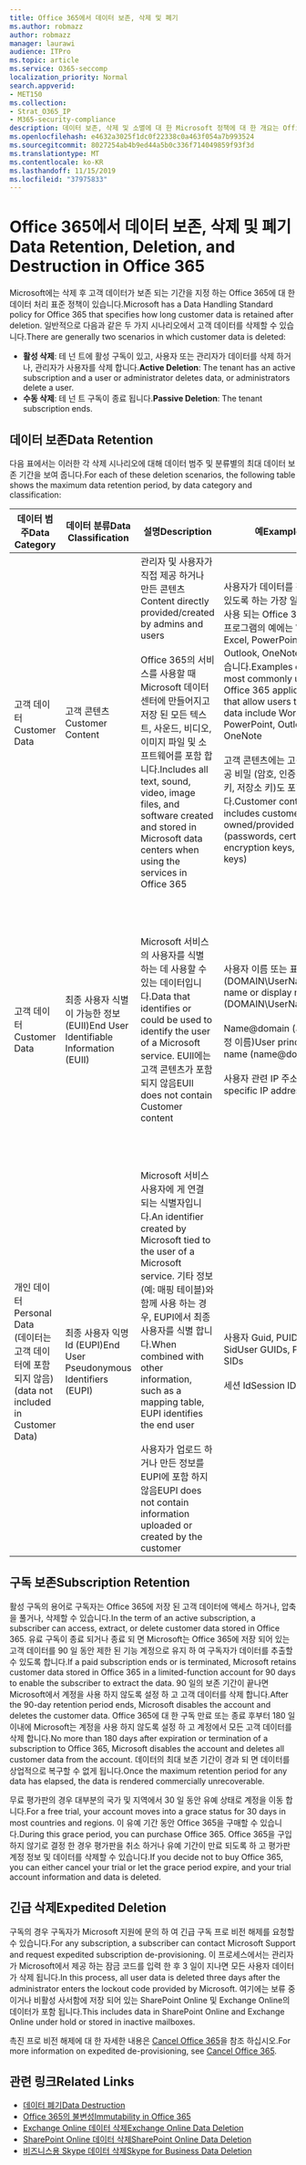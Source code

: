 ```yaml
---
title: Office 365에서 데이터 보존, 삭제 및 폐기
ms.author: robmazz
author: robmazz
manager: laurawi
audience: ITPro
ms.topic: article
ms.service: O365-seccomp
localization_priority: Normal
search.appverid:
- MET150
ms.collection:
- Strat_O365_IP
- M365-security-compliance
description: 데이터 보존, 삭제 및 소멸에 대 한 Microsoft 정책에 대 한 개요는 Office 365에 설명 되어 있습니다.
ms.openlocfilehash: e4632a3025f1dc0f22338c0a463f054a7b993524
ms.sourcegitcommit: 8027254ab4b9ed44a5b0c336f714049859f93f3d
ms.translationtype: MT
ms.contentlocale: ko-KR
ms.lasthandoff: 11/15/2019
ms.locfileid: "37975833"
---
```

# <a name="data-retention-deletion-and-destruction-in-office-365"></a><span data-ttu-id="69dbd-103">Office 365에서 데이터 보존, 삭제 및 폐기</span><span class="sxs-lookup"><span data-stu-id="69dbd-103">Data Retention, Deletion, and Destruction in Office 365</span></span>

<span data-ttu-id="69dbd-104">Microsoft에는 삭제 후 고객 데이터가 보존 되는 기간을 지정 하는 Office 365에 대 한 데이터 처리 표준 정책이 있습니다.</span><span class="sxs-lookup"><span data-stu-id="69dbd-104">Microsoft has a Data Handling Standard policy for Office 365 that specifies how long customer data is retained after deletion.</span></span> <span data-ttu-id="69dbd-105">일반적으로 다음과 같은 두 가지 시나리오에서 고객 데이터를 삭제할 수 있습니다.</span><span class="sxs-lookup"><span data-stu-id="69dbd-105">There are generally two scenarios in which customer data is deleted:</span></span>

- <span data-ttu-id="69dbd-106">**활성 삭제**: 테 넌 트에 활성 구독이 있고, 사용자 또는 관리자가 데이터를 삭제 하거나, 관리자가 사용자를 삭제 합니다.</span><span class="sxs-lookup"><span data-stu-id="69dbd-106">**Active Deletion**: The tenant has an active subscription and a user or administrator deletes data, or administrators delete a user.</span></span>
- <span data-ttu-id="69dbd-107">**수동 삭제**: 테 넌 트 구독이 종료 됩니다.</span><span class="sxs-lookup"><span data-stu-id="69dbd-107">**Passive Deletion**: The tenant subscription ends.</span></span>

## <a name="data-retention"></a><span data-ttu-id="69dbd-108">데이터 보존</span><span class="sxs-lookup"><span data-stu-id="69dbd-108">Data Retention</span></span>

<span data-ttu-id="69dbd-109">다음 표에서는 이러한 각 삭제 시나리오에 대해 데이터 범주 및 분류별의 최대 데이터 보존 기간을 보여 줍니다.</span><span class="sxs-lookup"><span data-stu-id="69dbd-109">For each of these deletion scenarios, the following table shows the maximum data retention period, by data category and classification:</span></span>

| <span data-ttu-id="69dbd-110">데이터 범주</span><span class="sxs-lookup"><span data-stu-id="69dbd-110">Data Category</span></span> | <span data-ttu-id="69dbd-111">데이터 분류</span><span class="sxs-lookup"><span data-stu-id="69dbd-111">Data Classification</span></span> | <span data-ttu-id="69dbd-112">설명</span><span class="sxs-lookup"><span data-stu-id="69dbd-112">Description</span></span> | <span data-ttu-id="69dbd-113">예</span><span class="sxs-lookup"><span data-stu-id="69dbd-113">Examples</span></span> | <span data-ttu-id="69dbd-114">보존 기간</span><span class="sxs-lookup"><span data-stu-id="69dbd-114">Retention Period</span></span> |
|-----------------|-----------------|-----------------|----------------------------------|-------------------------------|
| <span data-ttu-id="69dbd-115">고객 데이터</span><span class="sxs-lookup"><span data-stu-id="69dbd-115">Customer Data</span></span> | <span data-ttu-id="69dbd-116">고객 콘텐츠</span><span class="sxs-lookup"><span data-stu-id="69dbd-116">Customer Content</span></span>| <span data-ttu-id="69dbd-117">관리자 및 사용자가 직접 제공 하거나 만든 콘텐츠</span><span class="sxs-lookup"><span data-stu-id="69dbd-117">Content directly provided/created by admins and users</span></span> <br><br> <span data-ttu-id="69dbd-118">Office 365의 서비스를 사용할 때 Microsoft 데이터 센터에 만들어지고 저장 된 모든 텍스트, 사운드, 비디오, 이미지 파일 및 소프트웨어를 포함 합니다.</span><span class="sxs-lookup"><span data-stu-id="69dbd-118">Includes all text, sound, video, image files, and software created and stored in Microsoft data centers when using the services in Office 365</span></span> | <span data-ttu-id="69dbd-119">사용자가 데이터를 작성할 수 있도록 하는 가장 일반적으로 사용 되는 Office 365 응용 프로그램의 예에는 Word, Excel, PowerPoint, Outlook, OneNote 등이 있습니다.</span><span class="sxs-lookup"><span data-stu-id="69dbd-119">Examples of the most commonly used Office 365 applications that allow users to author data include Word, Excel, PowerPoint, Outlook, and OneNote</span></span> <br><br> <span data-ttu-id="69dbd-120">고객 콘텐츠에는 고객 소유/제공 비밀 (암호, 인증서, 암호화 키, 저장소 키)도 포함 됩니다.</span><span class="sxs-lookup"><span data-stu-id="69dbd-120">Customer content also includes customer-owned/provided secrets (passwords, certificates, encryption keys, storage keys)</span></span> | <span data-ttu-id="69dbd-121">**활성 삭제 시나리오:** 최대 30 일</span><span class="sxs-lookup"><span data-stu-id="69dbd-121">**Active Deletion Scenario:** at most 30 days</span></span> <br><br> <span data-ttu-id="69dbd-122">**수동 삭제 시나리오:** 최대 180 일</span><span class="sxs-lookup"><span data-stu-id="69dbd-122">**Passive Deletion Scenario:** at most 180 days</span></span> |
| <span data-ttu-id="69dbd-123">고객 데이터</span><span class="sxs-lookup"><span data-stu-id="69dbd-123">Customer Data</span></span> | <span data-ttu-id="69dbd-124">최종 사용자 식별이 가능한 정보 (EUII)</span><span class="sxs-lookup"><span data-stu-id="69dbd-124">End User Identifiable Information (EUII)</span></span> | <span data-ttu-id="69dbd-125">Microsoft 서비스의 사용자를 식별 하는 데 사용할 수 있는 데이터입니다.</span><span class="sxs-lookup"><span data-stu-id="69dbd-125">Data that identifies or could be used to identify the user of a Microsoft service.</span></span> <span data-ttu-id="69dbd-126">EUII에는 고객 콘텐츠가 포함 되지 않음</span><span class="sxs-lookup"><span data-stu-id="69dbd-126">EUII does not contain Customer content</span></span> | <span data-ttu-id="69dbd-127">사용자 이름 또는 표시 이름 (DOMAIN\UserName)</span><span class="sxs-lookup"><span data-stu-id="69dbd-127">User name or display name (DOMAIN\UserName)</span></span> <br><br> <span data-ttu-id="69dbd-128">Name@domain (사용자 계정 이름)</span><span class="sxs-lookup"><span data-stu-id="69dbd-128">User principal name (name@domain)</span></span> <br><br>  <span data-ttu-id="69dbd-129">사용자 관련 IP 주소</span><span class="sxs-lookup"><span data-stu-id="69dbd-129">User-specific IP addresses</span></span> | <span data-ttu-id="69dbd-130">**활성 삭제 시나리오:** 최대 180 일 (테 넌 트 관리자 작업에만 해당)</span><span class="sxs-lookup"><span data-stu-id="69dbd-130">**Active Deletion Scenario:** at most 180 days (only a tenant administrator action)</span></span> <br><br> <span data-ttu-id="69dbd-131">**수동 삭제 시나리오:** 최대 180 일</span><span class="sxs-lookup"><span data-stu-id="69dbd-131">**Passive Deletion Scenario:** at most 180 days</span></span> |
| <span data-ttu-id="69dbd-132">개인 데이터</span><span class="sxs-lookup"><span data-stu-id="69dbd-132">Personal Data</span></span> <br> <span data-ttu-id="69dbd-133">(데이터는 고객 데이터에 포함 되지 않음)</span><span class="sxs-lookup"><span data-stu-id="69dbd-133">(data not included in Customer Data)</span></span> | <span data-ttu-id="69dbd-134">최종 사용자 익명 Id (EUPI)</span><span class="sxs-lookup"><span data-stu-id="69dbd-134">End User Pseudonymous Identifiers (EUPI)</span></span> | <span data-ttu-id="69dbd-135">Microsoft 서비스 사용자에 게 연결 되는 식별자입니다.</span><span class="sxs-lookup"><span data-stu-id="69dbd-135">An identifier created by Microsoft tied to the user of a Microsoft service.</span></span> <span data-ttu-id="69dbd-136">기타 정보 (예: 매핑 테이블)와 함께 사용 하는 경우, EUPI에서 최종 사용자를 식별 합니다.</span><span class="sxs-lookup"><span data-stu-id="69dbd-136">When combined with other information, such as a mapping table, EUPI identifies the end user</span></span> <br><br> <span data-ttu-id="69dbd-137">사용자가 업로드 하거나 만든 정보를 EUPI에 포함 하지 않음</span><span class="sxs-lookup"><span data-stu-id="69dbd-137">EUPI does not contain information uploaded or created by the customer</span></span> | <span data-ttu-id="69dbd-138">사용자 Guid, PUIDs 또는 Sid</span><span class="sxs-lookup"><span data-stu-id="69dbd-138">User GUIDs, PUIDs, or SIDs</span></span> <br><br> <span data-ttu-id="69dbd-139">세션 Id</span><span class="sxs-lookup"><span data-stu-id="69dbd-139">Session IDs</span></span> | <span data-ttu-id="69dbd-140">**활성 삭제 시나리오:** 최대 30 일</span><span class="sxs-lookup"><span data-stu-id="69dbd-140">**Active Deletion Scenario:** at most 30 days</span></span> <br><br> <span data-ttu-id="69dbd-141">**수동 삭제 시나리오:** 최대 180 일</span><span class="sxs-lookup"><span data-stu-id="69dbd-141">**Passive Deletion Scenario:** at most 180 days</span></span> |

## <a name="subscription-retention"></a><span data-ttu-id="69dbd-142">구독 보존</span><span class="sxs-lookup"><span data-stu-id="69dbd-142">Subscription Retention</span></span>

<span data-ttu-id="69dbd-143">활성 구독의 용어로 구독자는 Office 365에 저장 된 고객 데이터에 액세스 하거나, 압축을 풀거나, 삭제할 수 있습니다.</span><span class="sxs-lookup"><span data-stu-id="69dbd-143">In the term of an active subscription, a subscriber can access, extract, or delete customer data stored in Office 365.</span></span> <span data-ttu-id="69dbd-144">유료 구독이 종료 되거나 종료 되 면 Microsoft는 Office 365에 저장 되어 있는 고객 데이터를 90 일 동안 제한 된 기능 계정으로 유지 하 여 구독자가 데이터를 추출할 수 있도록 합니다.</span><span class="sxs-lookup"><span data-stu-id="69dbd-144">If a paid subscription ends or is terminated, Microsoft retains customer data stored in Office 365 in a limited-function account for 90 days to enable the subscriber to extract the data.</span></span> <span data-ttu-id="69dbd-145">90 일의 보존 기간이 끝나면 Microsoft에서 계정을 사용 하지 않도록 설정 하 고 고객 데이터를 삭제 합니다.</span><span class="sxs-lookup"><span data-stu-id="69dbd-145">After the 90-day retention period ends, Microsoft disables the account and deletes the customer data.</span></span> <span data-ttu-id="69dbd-146">Office 365에 대 한 구독 만료 또는 종료 후부터 180 일 이내에 Microsoft는 계정을 사용 하지 않도록 설정 하 고 계정에서 모든 고객 데이터를 삭제 합니다.</span><span class="sxs-lookup"><span data-stu-id="69dbd-146">No more than 180 days after expiration or termination of a subscription to Office 365, Microsoft disables the account and deletes all customer data from the account.</span></span> <span data-ttu-id="69dbd-147">데이터의 최대 보존 기간이 경과 되 면 데이터를 상업적으로 복구할 수 없게 됩니다.</span><span class="sxs-lookup"><span data-stu-id="69dbd-147">Once the maximum retention period for any data has elapsed, the data is rendered commercially unrecoverable.</span></span>

<span data-ttu-id="69dbd-148">무료 평가판의 경우 대부분의 국가 및 지역에서 30 일 동안 유예 상태로 계정을 이동 합니다.</span><span class="sxs-lookup"><span data-stu-id="69dbd-148">For a free trial, your account moves into a grace status for 30 days in most countries and regions.</span></span> <span data-ttu-id="69dbd-149">이 유예 기간 동안 Office 365을 구매할 수 있습니다.</span><span class="sxs-lookup"><span data-stu-id="69dbd-149">During this grace period, you can purchase Office 365.</span></span> <span data-ttu-id="69dbd-150">Office 365을 구입 하지 않기로 결정 한 경우 평가판을 취소 하거나 유예 기간이 만료 되도록 하 고 평가판 계정 정보 및 데이터를 삭제할 수 있습니다.</span><span class="sxs-lookup"><span data-stu-id="69dbd-150">If you decide not to buy Office 365, you can either cancel your trial or let the grace period expire, and your trial account information and data is deleted.</span></span>

## <a name="expedited-deletion"></a><span data-ttu-id="69dbd-151">긴급 삭제</span><span class="sxs-lookup"><span data-stu-id="69dbd-151">Expedited Deletion</span></span>

<span data-ttu-id="69dbd-152">구독의 경우 구독자가 Microsoft 지원에 문의 하 여 긴급 구독 프로 비전 해제를 요청할 수 있습니다.</span><span class="sxs-lookup"><span data-stu-id="69dbd-152">For any subscription, a subscriber can contact Microsoft Support and request expedited subscription de-provisioning.</span></span> <span data-ttu-id="69dbd-153">이 프로세스에서는 관리자가 Microsoft에서 제공 하는 잠금 코드를 입력 한 후 3 일이 지나면 모든 사용자 데이터가 삭제 됩니다.</span><span class="sxs-lookup"><span data-stu-id="69dbd-153">In this process, all user data is deleted three days after the administrator enters the lockout code provided by Microsoft.</span></span> <span data-ttu-id="69dbd-154">여기에는 보류 중이거나 비활성 사서함에 저장 되어 있는 SharePoint Online 및 Exchange Online의 데이터가 포함 됩니다.</span><span class="sxs-lookup"><span data-stu-id="69dbd-154">This includes data in SharePoint Online and Exchange Online under hold or stored in inactive mailboxes.</span></span>

<span data-ttu-id="69dbd-155">촉진 프로 비전 해제에 대 한 자세한 내용은 [Cancel Office 365](https://support.office.com/article/Cancel-Office-365-for-business-b1bc0bef-4608-4601-813a-cdd9f746709a)을 참조 하십시오.</span><span class="sxs-lookup"><span data-stu-id="69dbd-155">For more information on expedited de-provisioning, see [Cancel Office 365](https://support.office.com/article/Cancel-Office-365-for-business-b1bc0bef-4608-4601-813a-cdd9f746709a).</span></span>

## <a name="related-links"></a><span data-ttu-id="69dbd-156">관련 링크</span><span class="sxs-lookup"><span data-stu-id="69dbd-156">Related Links</span></span>

- [<span data-ttu-id="69dbd-157">데이터 폐기</span><span class="sxs-lookup"><span data-stu-id="69dbd-157">Data Destruction</span></span>](office-365-data-destruction.md)
- [<span data-ttu-id="69dbd-158">Office 365의 불변성</span><span class="sxs-lookup"><span data-stu-id="69dbd-158">Immutability in Office 365</span></span>](office-365-data-immutability.md)
- [<span data-ttu-id="69dbd-159">Exchange Online 데이터 삭제</span><span class="sxs-lookup"><span data-stu-id="69dbd-159">Exchange Online Data Deletion</span></span>](office-365-exchange-online-data-deletion.md)
- [<span data-ttu-id="69dbd-160">SharePoint Online 데이터 삭제</span><span class="sxs-lookup"><span data-stu-id="69dbd-160">SharePoint Online Data Deletion</span></span>](office-365-sharepoint-online-data-deletion.md)
- [<span data-ttu-id="69dbd-161">비즈니스용 Skype 데이터 삭제</span><span class="sxs-lookup"><span data-stu-id="69dbd-161">Skype for Business Data Deletion</span></span>](office-365-skype-data-deletion.md)